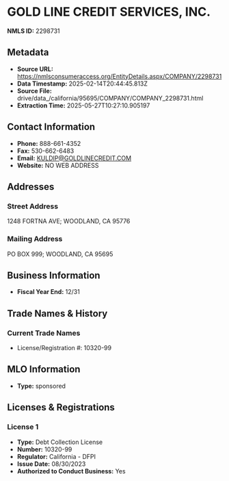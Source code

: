 # GOLD LINE CREDIT SERVICES, INC.

**NMLS ID:** 2298731

## Metadata
- **Source URL:** https://nmlsconsumeraccess.org/EntityDetails.aspx/COMPANY/2298731
- **Data Timestamp:** 2025-02-14T20:44:45.813Z
- **Source File:** drive/data_/california/95695/COMPANY/COMPANY_2298731.html
- **Extraction Time:** 2025-05-27T10:27:10.905197

## Contact Information
- **Phone:** 888-661-4352
- **Fax:** 530-662-6483
- **Email:** KULDIP@GOLDLINECREDIT.COM
- **Website:** NO WEB ADDRESS

## Addresses
### Street Address
1248 FORTNA AVE; WOODLAND, CA 95776

### Mailing Address
PO BOX 999; WOODLAND, CA 95695

## Business Information
- **Fiscal Year End:** 12/31

## Trade Names & History
### Current Trade Names
- License/Registration #: 10320-99

## MLO Information
- **Type:** sponsored

## Licenses & Registrations

### License 1
- **Type:** Debt Collection License
- **Number:** 10320-99
- **Regulator:** California - DFPI
- **Issue Date:** 08/30/2023
- **Authorized to Conduct Business:** Yes
